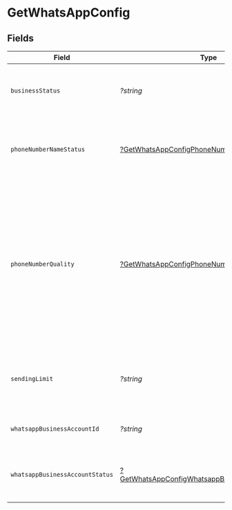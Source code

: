 # GetWhatsAppConfig


## Fields

| Field                                                                                                                                                       | Type                                                                                                                                                        | Required                                                                                                                                                    | Description                                                                                                                                                 | Example                                                                                                                                                     |
| ----------------------------------------------------------------------------------------------------------------------------------------------------------- | ----------------------------------------------------------------------------------------------------------------------------------------------------------- | ----------------------------------------------------------------------------------------------------------------------------------------------------------- | ----------------------------------------------------------------------------------------------------------------------------------------------------------- | ----------------------------------------------------------------------------------------------------------------------------------------------------------- |
| `businessStatus`                                                                                                                                            | *?string*                                                                                                                                                   | :heavy_minus_sign:                                                                                                                                          | Verification status information of the Business account                                                                                                     | verified                                                                                                                                                    |
| `phoneNumberNameStatus`                                                                                                                                     | [?GetWhatsAppConfigPhoneNumberNameStatus](../../models/shared/GetWhatsAppConfigPhoneNumberNameStatus.md)                                                    | :heavy_minus_sign:                                                                                                                                          | Status of the name associated with WhatsApp Phone number                                                                                                    | APPROVED                                                                                                                                                    |
| `phoneNumberQuality`                                                                                                                                        | [?GetWhatsAppConfigPhoneNumberQuality](../../models/shared/GetWhatsAppConfigPhoneNumberQuality.md)                                                          | :heavy_minus_sign:                                                                                                                                          | Quality status of phone number associated with WhatsApp account. There are three quality ratings. example - **High (GREEN) , Medium (YELLOW) and Low(RED)** | GREEN                                                                                                                                                       |
| `sendingLimit`                                                                                                                                              | *?string*                                                                                                                                                   | :heavy_minus_sign:                                                                                                                                          | Sending limit Information of the WhatsApp API account                                                                                                       | TIER_1K                                                                                                                                                     |
| `whatsappBusinessAccountId`                                                                                                                                 | *?string*                                                                                                                                                   | :heavy_minus_sign:                                                                                                                                          | Id of the WhatsApp business account                                                                                                                         | 105569359072383                                                                                                                                             |
| `whatsappBusinessAccountStatus`                                                                                                                             | [?GetWhatsAppConfigWhatsappBusinessAccountStatus](../../models/shared/GetWhatsAppConfigWhatsappBusinessAccountStatus.md)                                    | :heavy_minus_sign:                                                                                                                                          | Status information related to WhatsApp API account                                                                                                          | APPROVED                                                                                                                                                    |